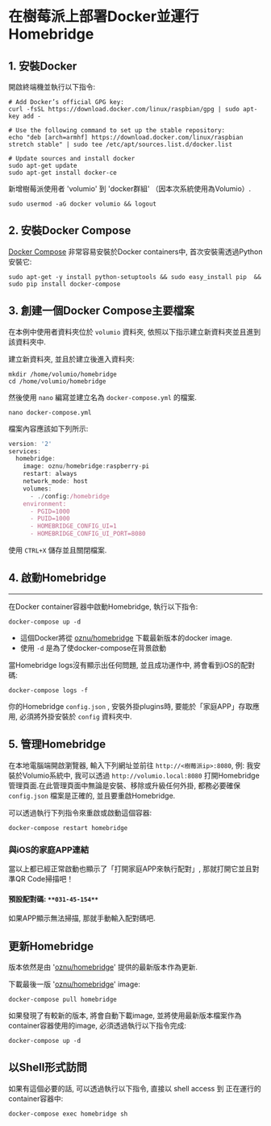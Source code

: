 ---
---
# 在樹莓派上部署Docker並運行Homebridge

## 1. 安裝Docker

開啟終端機並執行以下指令:

```
# Add Docker’s official GPG key:
curl -fsSL https://download.docker.com/linux/raspbian/gpg | sudo apt-key add -

# Use the following command to set up the stable repository:
echo "deb [arch=armhf] https://download.docker.com/linux/raspbian stretch stable" | sudo tee /etc/apt/sources.list.d/docker.list

# Update sources and install docker
sudo apt-get update
sudo apt-get install docker-ce
```

新增樹莓派使用者 'volumio' 到 'docker群組' （因本次系統使用為Volumio）.

```
sudo usermod -aG docker volumio && logout
```

## 2. 安裝Docker Compose

[Docker Compose](https://docs.docker.com/compose/overview/) 非常容易安裝於Docker containers中, 首次安裝需透過Python安裝它:

```
sudo apt-get -y install python-setuptools && sudo easy_install pip  && sudo pip install docker-compose
```

## 3. 創建一個Docker Compose主要檔案

在本例中使用者資料夾位於 ```volumio``` 資料夾, 依照以下指示建立新資料夾並且進到該資料夾中.

建立新資料夾, 並且於建立後進入資料夾:

```
mkdir /home/volumio/homebridge
cd /home/volumio/homebridge
```

然後使用 ```nano``` 編寫並建立名為 ```docker-compose.yml``` 的檔案.

```
nano docker-compose.yml
```

檔案內容應該如下列所示:

```js
version: '2'
services:
  homebridge:
    image: oznu/homebridge:raspberry-pi
    restart: always
    network_mode: host
    volumes:
      - ./config:/homebridge
    environment:
      - PGID=1000
      - PUID=1000
      - HOMEBRIDGE_CONFIG_UI=1
      - HOMEBRIDGE_CONFIG_UI_PORT=8080
```

使用 ```CTRL+X``` 儲存並且關閉檔案.

## 4. 啟動Homebridge

* * *

在Docker container容器中啟動Homebridge, 執行以下指令:

```
docker-compose up -d
```

*   這個Docker將從 [oznu/homebridge](https://hub.docker.com/r/oznu/homebridge/) 下載最新版本的docker image.
*   使用 ```-d``` 是為了使docker-compose在背景啟動

當Homebridge logs沒有顯示出任何問題, 並且成功運作中, 將會看到iOS的配對碼:

```
docker-compose logs -f
```

你的Homebridge ```config.json``` , 安裝外掛plugins時, 要能於「家庭APP」存取應用, 必須將外掛安裝於 ```config``` 資料夾中.

## 5. 管理Homebridge

在本地電腦端開啟瀏覽器, 輸入下列網址並前往 ```http://<樹莓派ip>:8080```, 例: 我安裝於Volumio系統中, 我可以透過 ```http://volumio.local:8080``` 打開Homebridge管理頁面.在此管理頁面中無論是安裝、移除或升級任何外掛, 都務必要確保 ```config.json``` 檔案是正確的, 並且要重啟Homebridge.

可以透過執行下列指令來重啟或啟動這個容器:

```
docker-compose restart homebridge
```

### 與iOS的家庭APP連結

當以上都已經正常啟動也顯示了「打開家庭APP來執行配對」, 那就打開它並且對準QR Code掃描吧！

#### 預設配對碼: `**031-45-154**`

如果APP顯示無法掃描, 那就手動輸入配對碼吧.

## 更新Homebridge

版本依然是由 '[oznu/homebridge](https://hub.docker.com/r/oznu/homebridge/)' 提供的最新版本作為更新.

下載最後一版 '[oznu/homebridge](https://hub.docker.com/r/oznu/homebridge/)' image:

```
docker-compose pull homebridge
```

如果發現了有較新的版本, 將會自動下載image, 並將使用最新版本檔案作為container容器使用的image, 必須透過執行以下指令完成:

```
docker-compose up -d
```

## 以Shell形式訪問

如果有這個必要的話, 可以透過執行以下指令, 直接以 shell access 到 正在運行的container容器中:

```
docker-compose exec homebridge sh
```